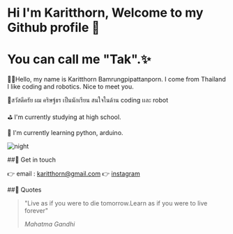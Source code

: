 # Hi I'm Karitthorn, Welcome to my Github profile 👋
# You can call me "Tak".✨

🙋‍♂️Hello, my name is Karitthorn Bamrungpipattanporn. I come from Thailand
I like coding and robotics. Nice to meet you.

🙋‍สวัสดีครัย ผม คริษฐ์ธร เป็นนักเรียน สนใจในด้าน coding เเละ robot

⛳ I'm currently studying at high school.

🌱 I'm currently learning python, arduino.

![night](https://upload.wikimedia.org/wikipedia/commons/b/b3/Sanfran-night.jpg)

##🌟 Get in touch

👉 email : karitthorn@gmail.com
👉 [instagram](https://www.instagram.com/karitthorn/)

##🌝 Quotes
>"Live as if you were to die tomorrow.Learn as if you were to live forever"
>
>*Mahatma Gandhi*



